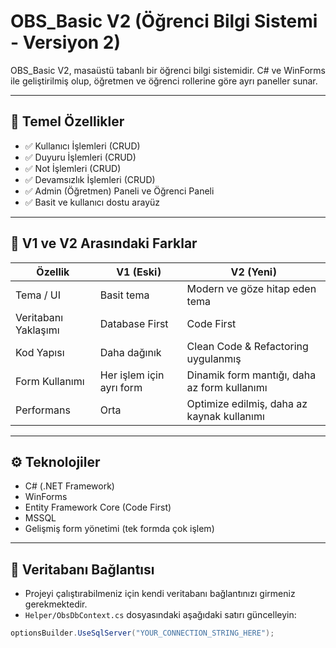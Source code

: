 # OBS_Basic V2 (Öğrenci Bilgi Sistemi - Versiyon 2)

OBS_Basic V2, masaüstü tabanlı bir öğrenci bilgi sistemidir. C# ve WinForms ile geliştirilmiş olup, öğretmen ve öğrenci rollerine göre ayrı paneller sunar.

---

## 🎯 Temel Özellikler

- ✅ Kullanıcı İşlemleri (CRUD)
- ✅ Duyuru İşlemleri (CRUD)
- ✅ Not İşlemleri (CRUD)
- ✅ Devamsızlık İşlemleri (CRUD)
- ✅ Admin (Öğretmen) Paneli ve Öğrenci Paneli
- ✅ Basit ve kullanıcı dostu arayüz

---

## 🔄 V1 ve V2 Arasındaki Farklar

| Özellik                | V1 (Eski)                 | V2 (Yeni)                                      |
|------------------------|---------------------------|------------------------------------------------|
| Tema / UI             | Basit tema                | Modern ve göze hitap eden tema                 |
| Veritabanı Yaklaşımı  | Database First            | Code First                                     |
| Kod Yapısı            | Daha dağınık              | Clean Code & Refactoring uygulanmış           |
| Form Kullanımı        | Her işlem için ayrı form  | Dinamik form mantığı, daha az form kullanımı   |
| Performans            | Orta                      | Optimize edilmiş, daha az kaynak kullanımı     |

---

## ⚙️ Teknolojiler

- C# (.NET Framework)
- WinForms
- Entity Framework Core (Code First)
- MSSQL
- Gelişmiş form yönetimi (tek formda çok işlem)

---

## 🔗 Veritabanı Bağlantısı

- Projeyi çalıştırabilmeniz için kendi veritabanı bağlantınızı girmeniz gerekmektedir.
- `Helper/ObsDbContext.cs` dosyasındaki aşağıdaki satırı güncelleyin:

```csharp
optionsBuilder.UseSqlServer("YOUR_CONNECTION_STRING_HERE");

